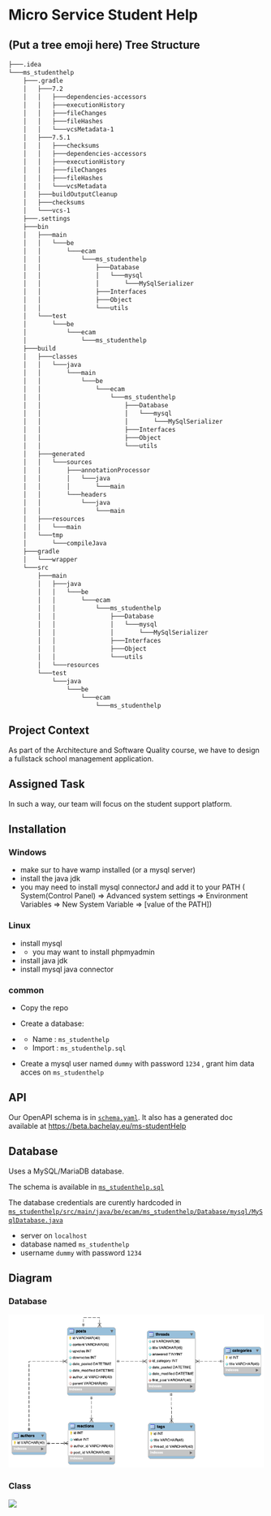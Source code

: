 # Micro Service Student Help
## (Put a tree emoji here) Tree Structure
```
├───.idea
└───ms_studenthelp
    ├───.gradle
    │   ├───7.2
    │   │   ├───dependencies-accessors
    │   │   ├───executionHistory
    │   │   ├───fileChanges
    │   │   ├───fileHashes
    │   │   └───vcsMetadata-1
    │   ├───7.5.1
    │   │   ├───checksums
    │   │   ├───dependencies-accessors
    │   │   ├───executionHistory
    │   │   ├───fileChanges
    │   │   ├───fileHashes
    │   │   └───vcsMetadata
    │   ├───buildOutputCleanup
    │   ├───checksums
    │   └───vcs-1
    ├───.settings
    ├───bin
    │   ├───main
    │   │   └───be
    │   │       └───ecam
    │   │           └───ms_studenthelp
    │   │               ├───Database
    │   │               │   └───mysql
    │   │               │       └───MySqlSerializer
    │   │               ├───Interfaces
    │   │               ├───Object
    │   │               └───utils
    │   └───test
    │       └───be
    │           └───ecam
    │               └───ms_studenthelp
    ├───build
    │   ├───classes
    │   │   └───java
    │   │       └───main
    │   │           └───be
    │   │               └───ecam
    │   │                   └───ms_studenthelp
    │   │                       ├───Database
    │   │                       │   └───mysql
    │   │                       │       └───MySqlSerializer
    │   │                       ├───Interfaces
    │   │                       ├───Object
    │   │                       └───utils
    │   ├───generated
    │   │   └───sources
    │   │       ├───annotationProcessor
    │   │       │   └───java
    │   │       │       └───main
    │   │       └───headers
    │   │           └───java
    │   │               └───main
    │   ├───resources
    │   │   └───main
    │   └───tmp
    │       └───compileJava
    ├───gradle
    │   └───wrapper
    └───src
        ├───main
        │   ├───java
        │   │   └───be
        │   │       └───ecam
        │   │           └───ms_studenthelp
        │   │               ├───Database
        │   │               │   └───mysql
        │   │               │       └───MySqlSerializer
        │   │               ├───Interfaces
        │   │               ├───Object
        │   │               └───utils
        │   └───resources
        └───test
            └───java
                └───be
                    └───ecam
                        └───ms_studenthelp
```

## Project Context
As part of the Architecture and Software Quality course, we have to design a fullstack school management application. 

## Assigned Task
In such a way, our team will focus on the student support platform.

## Installation

### Windows
- make sur to have wamp installed (or a mysql server)
- install the java jdk
- you may need to install mysql connectorJ and add it to your PATH ( System(Control Panel) => Advanced system settings => Environment Variables => New System Variable => [value of the PATH])

### Linux
- install mysql
- - you may want to install phpmyadmin
- install java jdk
- install mysql java connector

### common
- Copy the repo
- Create a database:
- - Name : `ms_studenthelp`
- - Import : `ms_studenthelp.sql`

- Create a mysql user named `dummy` with password `1234` , grant him data acces on `ms_studenthelp`

## API

Our OpenAPI schema is in [`schema.yaml`](schema.yaml).
It also has a generated doc available at https://beta.bachelay.eu/ms-studentHelp

## Database

Uses a MySQL/MariaDB database.

The schema is available in [`ms_studenthelp.sql`](ms_studenthelp.sql)

The database credentials are curently hardcoded in [`ms_studenthelp/src/main/java/be/ecam/ms_studenthelp/Database/mysql/MySqlDatabase.java`](ms_studenthelp/src/main/java/be/ecam/ms_studenthelp/Database/mysql/MySqlDatabase.java)

- server on `localhost`
- database named `ms_studenthelp`
- username `dummy` with password `1234`

## Diagram
### Database
![](ms_studenthelp.png)


### Class
![](https://lucid.app/publicSegments/view/9de2afd8-5cb7-414e-8c9d-8eb506c31ad0/image.png)
